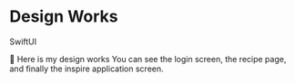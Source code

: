 # Design Works 
SwiftUI

💖 Here is my design works
You can see the login screen, the recipe page, and finally the inspire application screen.
